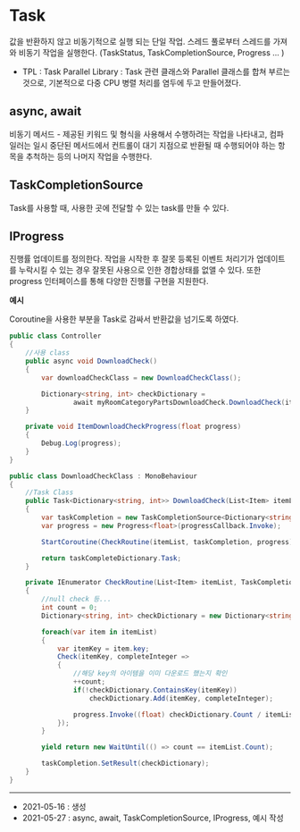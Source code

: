 # Task

값을 반환하지 않고 비동기적으로 실행 되는 단일 작업.
스레드 풀로부터 스레드를 가져와 비동기 작업을 실행한다.
(TaskStatus, TaskCompletionSource, Progress ... )

- TPL : Task Parallel Library : Task 관련 클래스와 Parallel 클래스를 합쳐 부르는 것으로, 기본적으로 다중 CPU 병렬 처리를 염두에 두고 만들어졌다.

## async, await
비동기 메서드 - 제공된 키워드 및 형식을 사용해서 수행하려는 작업을 나타내고, 컴파일러는 일시 중단된 메서드에서 컨트롤이 대기 지점으로 반환될 때 수행되어야 하는 항목을 추척하는 등의 나머지 작업을 수행한다.

## TaskCompletionSource
Task<TResult>를 사용할 때, 사용한 곳에 전달할 수 있는 task를 만들 수 있다.

## IProgress
진행률 업데이트를 정의한다. 작업을 시작한 후 잘못 등록된 이벤트 처리기가 업데이트를 누락시킬 수 있는 경우 잘못된 사용으로 인한 경합상태를 없앨 수 있다. 또한 progress 인터페이스를 통해 다양한 진행률 구현을 지원한다.


**예시**

Coroutine을 사용한 부분을 Task로 감싸서 반환값을 넘기도록 하였다.

```csharp
public class Controller
{
    //사용 class
    public async void DownloadCheck()
    {
        var downloadCheckClass = new DownloadCheckClass();

        Dictionary<string, int> checkDictionary =
                await myRoomCategoryPartsDownloadCheck.DownloadCheck(itemList, ItemDownloadCheckProgress);
    }

    private void ItemDownloadCheckProgress(float progress)
    {
        Debug.Log(progress);
    }
}

public class DownloadCheckClass : MonoBehaviour
{
    //Task Class
    public Task<Dictionary<string, int>> DownloadCheck(List<Item> itemList, Action<float> progressCallback)
    {
        var taskCompletion = new TaskCompletionSource<Dictionary<string, int>>();
        var progress = new Progress<float>(progressCallback.Invoke);

        StartCoroutine(CheckRoutine(itemList, taskCompletion, progress));

        return taskCompleteDictionary.Task;
    }

    private IEnumerator CheckRoutine(List<Item> itemList, TaskCompletionSource<Dictionary<string, int>> taskCompletion, IProgress<float> progress)
    {
        //null check 등...
        int count = 0;
        Dictionary<string, int> checkDictionary = new Dictionary<string, int>();

        foreach(var item in itemList)          
        {
            var itemKey = item.key;
            Check(itemKey, completeInteger =>
            {
                //해당 key의 아이템을 이미 다운로드 했는지 확인
                ++count;
                if(!checkDictionary.ContainsKey(itemKey))
                    checkDictionary.Add(itemKey, completeInteger);

                progress.Invoke((float) checkDictionary.Count / itemList.Count);
            });
        }

        yield return new WaitUntil(() => count == itemList.Count);

        taskCompletion.SetResult(checkDictionary);
    }
}
```




---
- 2021-05-16 : 생성
- 2021-05-27 : async, await, TaskCompletionSource, IProgress, 예시 작성
